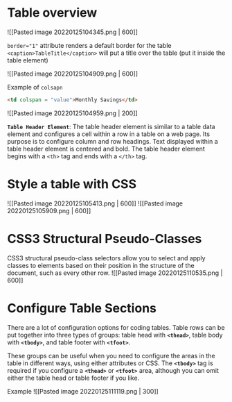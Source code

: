 # Table overview
![[Pasted image 20220125104345.png | 600]]

`border="1"` attribute renders a default border for the table
`<caption>TableTitle</caption>` will put a title over the table (put it inside the table element)

![[Pasted image 20220125104909.png | 600]]

Example of `colsapn`
```html
<td colspan = "value">Monthly Savings</td>
```
![[Pasted image 20220125104959.png | 200]]

**`Table Header Element`**: The table header element is similar to a table data element and
configures a cell within a row in a table on a web page. Its purpose is to configure column
and row headings. Text displayed within a table header element is centered and bold.
The table header element begins with a `<th>` tag and ends with a `</th>` tag.

# Style a table with CSS
![[Pasted image 20220125105413.png | 600]]
![[Pasted image 20220125105909.png | 600]]

# CSS3 Structural Pseudo-Classes
 CSS3 structural pseudo-class selectors allow you to select and apply classes to elements based on their position in the structure of the document, such as every other row.
 ![[Pasted image 20220125110535.png | 600]]

 # Configure Table Sections
 There are a lot of configuration options for coding tables. Table rows can be put together into three types of groups: table head with **`<thead>`**, table body with **`<tbody>`**, and table footer with **`<tfoot>`**.
 
These groups can be useful when you need to configure the areas in the table in different ways, using either attributes or CSS. The **`<tbody>`** tag is required if you configure a **`<thead>`** or **`<tfoot>`** area, although you can omit either the table head or table footer if you like.

Example
![[Pasted image 20220125111119.png | 300]]
